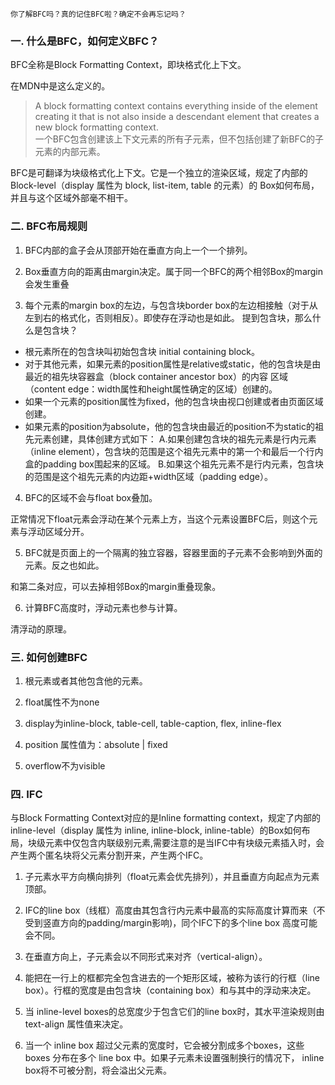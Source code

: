 
    你了解BFC吗？真的记住BFC啦？确定不会再忘记吗？

### 一. 什么是BFC，如何定义BFC？

  BFC全称是Block Formatting Context，即块格式化上下文。

  在MDN中是这么定义的。
  > A block formatting context contains everything inside of the element creating it that is not also inside a descendant
  element that creates a new block formatting context. </br>
  > 一个BFC包含创建该上下文元素的所有子元素，但不包括创建了新BFC的子元素的内部元素。 </br>

  BFC是可翻译为块级格式化上下文。它是一个独立的渲染区域，规定了内部的Block-level（display 属性为 block, list-item, table 的元素）的
  Box如何布局，并且与这个区域外部毫不相干。

### 二. BFC布局规则

  1. BFC内部的盒子会从顶部开始在垂直方向上一个一个排列。

  2. Box垂直方向的距离由margin决定。属于同一个BFC的两个相邻Box的margin会发生重叠

  3. 每个元素的margin box的左边，与包含块border box的左边相接触（对于从左到右的格式化，否则相反）。即使存在浮动也是如此。
  提到包含块，那么什么是包含块？

  * 根元素所在的包含块叫初始包含块 initial containing block。
  * 对于其他元素，如果元素的position属性是relative或static，他的包含块是由最近的祖先块容器盒（block container ancestor box）的内容
  区域（content edge：width属性和height属性确定的区域）创建的。
  * 如果一个元素的position属性为fixed，他的包含块由视口创建或者由页面区域创建。
  * 如果元素的position为absolute，他的包含块由最近的position不为static的祖先元素创建，具体创建方式如下：
    A.如果创建包含块的祖先元素是行内元素（inline element），包含块的范围是这个祖先元素中的第一个和最后一个行内盒的padding box围起来的区域。
    B.如果这个祖先元素不是行内元素，包含块的范围是这个祖先元素的内边距+width区域（padding edge）。

  4. BFC的区域不会与float box叠加。

  正常情况下float元素会浮动在某个元素上方，当这个元素设置BFC后，则这个元素与浮动区域分开。

  5. BFC就是页面上的一个隔离的独立容器，容器里面的子元素不会影响到外面的元素。反之也如此。

  和第二条对应，可以去掉相邻Box的margin重叠现象。

  6. 计算BFC高度时，浮动元素也参与计算。

  清浮动的原理。

### 三. 如何创建BFC

  1. 根元素或者其他包含他的元素。

  2. float属性不为none

  3. display为inline-block, table-cell, table-caption, flex, inline-flex

  4. position 属性值为：absolute | fixed

  5. overflow不为visible

### 四. IFC

  与Block Formatting Context对应的是Inline formatting context，规定了内部的inline-level（display 属性为 inline, inline-block,
  inline-table）的Box如何布局，块级元素中仅包含内联级别元素,需要注意的是当IFC中有块级元素插入时，会产生两个匿名块将父元素分割开来，产生两个IFC。

  1. 子元素水平方向横向排列（float元素会优先排列），并且垂直方向起点为元素顶部。

  2. IFC的line box（线框）高度由其包含行内元素中最高的实际高度计算而来（不受到竖直方向的padding/margin影响)，同个IFC下的多个line box
  高度可能会不同。

  3. 在垂直方向上，子元素会以不同形式来对齐（vertical-align）。

  4. 能把在一行上的框都完全包含进去的一个矩形区域，被称为该行的行框（line box）。行框的宽度是由包含块（containing box）和与其中的浮动来决定。

  5. 当 inline-level boxes的总宽度少于包含它们的line box时，其水平渲染规则由 text-align 属性值来决定。

  6. 当一个 inline box 超过父元素的宽度时，它会被分割成多个boxes，这些 boxes 分布在多个 line box 中。如果子元素未设置强制换行的情况下，
  inline box将不可被分割，将会溢出父元素。
